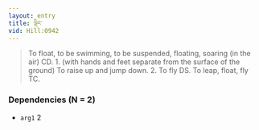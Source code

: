 ```yaml
---
layout: entry
title: ལྡིང་
vid: Hill:0942
---
```

> To float, to be swimming, to be suspended, floating, soaring (in the air) CD. 1. (with hands and feet separate from the surface of the ground) To raise up and jump down. 2. To fly DS. To leap, float, fly TC.
### Dependencies (N = 2)
* `arg1` 2
